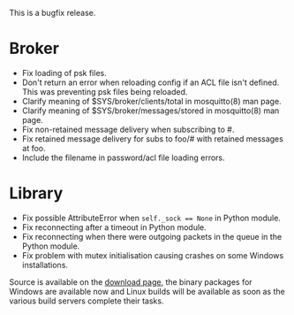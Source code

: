 <!--
.. title: Version 1.0.3 released
.. slug: version-1-0-3-released
.. date: 2012-09-27 14:06:28
.. tags:
.. category:
.. link:
.. description:
.. type: text
-->

This is a bugfix release.

# Broker

 * Fix loading of psk files.
 * Don't return an error when reloading config if an ACL file isn't defined. 
   This was preventing psk files being reloaded.
 * Clarify meaning of $SYS/broker/clients/total in mosquitto(8) man page.
 * Clarify meaning of $SYS/broker/messages/stored in mosquitto(8) man page.
 * Fix non-retained message delivery when subscribing to #.
 * Fix retained message delivery for subs to foo/# with retained messages at
   foo.
 * Include the filename in password/acl file loading errors.

# Library

 * Fix possible AttributeError when `self._sock == None` in Python module.
 * Fix reconnecting after a timeout in Python module.
 * Fix reconnecting when there were outgoing packets in the queue in the Python
   module.
 * Fix problem with mutex initialisation causing crashes on some Windows
   installations.

Source is available on the [download page], the binary packages for Windows are
available now and Linux builds will be available as soon as the various build
servers complete their tasks.

[download page]: /download
